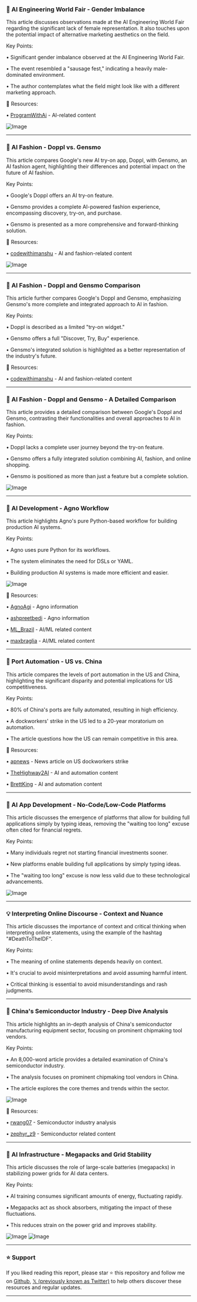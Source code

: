 ### 🤖 AI Engineering World Fair - Gender Imbalance

This article discusses observations made at the AI Engineering World Fair regarding the significant lack of female representation.  It also touches upon the potential impact of alternative marketing aesthetics on the field.

Key Points:

• Significant gender imbalance observed at the AI Engineering World Fair.


• The event resembled a "sausage fest," indicating a heavily male-dominated environment.


•  The author contemplates what the field might look like with a different marketing approach.


🔗 Resources:

• [ProgramWithAi](https://x.com/ProgramWithAi) - AI-related content


![Image](https://pbs.twimg.com/media/GunP70IXsAEO1TQ?format=jpg&name=small)


---

### 🚀 AI Fashion - Doppl vs. Gensmo

This article compares Google's new AI try-on app, Doppl, with Gensmo, an AI fashion agent, highlighting their differences and potential impact on the future of AI fashion.

Key Points:

• Google's Doppl offers an AI try-on feature.


• Gensmo provides a complete AI-powered fashion experience, encompassing discovery, try-on, and purchase.


• Gensmo is presented as a more comprehensive and forward-thinking solution.



🔗 Resources:

• [codewithimanshu](https://x.com/codewithimanshu) -  AI and fashion-related content


![Image](https://pbs.twimg.com/media/GunPuHqbQAAMRNP?format=jpg&name=small)


---

### 🤖 AI Fashion - Doppl and Gensmo Comparison

This article further compares Google's Doppl and Gensmo, emphasizing Gensmo's more complete and integrated approach to AI in fashion.

Key Points:

• Doppl is described as a limited "try-on widget."


• Gensmo offers a full "Discover, Try, Buy" experience.


• Gensmo's integrated solution is highlighted as a better representation of the industry's future.


🔗 Resources:

• [codewithimanshu](https://x.com/codewithimanshu) - AI and fashion-related content


---

### 🚀 AI Fashion - Doppl and Gensmo - A Detailed Comparison

This article provides a detailed comparison between Google's Doppl and Gensmo, contrasting their functionalities and overall approaches to AI in fashion.

Key Points:

• Doppl lacks a complete user journey beyond the try-on feature.


• Gensmo offers a fully integrated solution combining AI, fashion, and online shopping.


•  Gensmo is positioned as more than just a feature but a complete solution.


![Image](https://pbs.twimg.com/media/GunP56YagAALQYg?format=jpg&name=small)

---

### 🤖 AI Development - Agno Workflow

This article highlights Agno's pure Python-based workflow for building production AI systems.

Key Points:

• Agno uses pure Python for its workflows.


•  The system eliminates the need for DSLs or YAML.


•  Building production AI systems is made more efficient and easier.


![Image](https://pbs.twimg.com/media/GunIkhMWgAAaJ9t?format=jpg&name=small)

🔗 Resources:

• [AgnoAgi](https://x.com/AgnoAgi) - Agno information


• [ashpreetbedi](https://x.com/ashpreetbedi) - Agno information


• [ML_Brazil](https://x.com/ML_Brazil) - AI/ML related content


• [maxbraglia](https://x.com/maxbraglia) - AI/ML related content


---

### 🤖 Port Automation - US vs. China

This article compares the levels of port automation in the US and China, highlighting the significant disparity and potential implications for US competitiveness.

Key Points:

• 80% of China's ports are fully automated, resulting in high efficiency.


• A dockworkers' strike in the US led to a 20-year moratorium on automation.


•  The article questions how the US can remain competitive in this area.


🔗 Resources:

• [apnews](https://apnews.com/article/us-dockworkers-union-labor-agreement-c3a2abcc2de362b2b104b54100ad8d15#:~:text=Dockworkers%20return%20to%20work%20at,hour%20to%20%2463%20an%20hour…. ) - News article on US dockworkers strike


• [TheHighway2AI](https://x.com/TheHighway2AI) - AI and automation content


• [BrettKing](https://x.com/BrettKing) - AI and automation content



---

### 🚀 AI App Development - No-Code/Low-Code Platforms

This article discusses the emergence of platforms that allow for building full applications simply by typing ideas, removing the "waiting too long" excuse often cited for financial regrets.

Key Points:

•  Many individuals regret not starting financial investments sooner.


•  New platforms enable building full applications by simply typing ideas.


•  The "waiting too long" excuse is now less valid due to these technological advancements.


![Image](https://pbs.twimg.com/media/Gulyf-VaAAA2UHX?format=jpg&name=small)


---

### 💡 Interpreting Online Discourse - Context and Nuance

This article discusses the importance of context and critical thinking when interpreting online statements, using the example of the hashtag "#DeathToTheIDF".

Key Points:

•  The meaning of online statements depends heavily on context.


•  It's crucial to avoid misinterpretations and avoid assuming harmful intent.


•  Critical thinking is essential to avoid misunderstandings and rash judgments.



---

### 🤖 China's Semiconductor Industry - Deep Dive Analysis

This article highlights an in-depth analysis of China's semiconductor manufacturing equipment sector, focusing on prominent chipmaking tool vendors.

Key Points:

•  An 8,000-word article provides a detailed examination of China's semiconductor industry.


•  The analysis focuses on prominent chipmaking tool vendors in China.


• The article explores the core themes and trends within the sector.


![Image](https://pbs.twimg.com/media/GukYeFjXQAACvqJ?format=png&name=small)

🔗 Resources:

• [rwang07](https://x.com/rwang07) -  Semiconductor industry analysis


• [zephyr_z9](https://x.com/zephyr_z9/status/1939108142371217842/photo/1) - Semiconductor related content



---

### 🤖 AI Infrastructure - Megapacks and Grid Stability

This article discusses the role of large-scale batteries (megapacks) in stabilizing power grids for AI data centers.

Key Points:

•  AI training consumes significant amounts of energy, fluctuating rapidly.


•  Megapacks act as shock absorbers, mitigating the impact of these fluctuations.


•  This reduces strain on the power grid and improves stability.



![Image](https://pbs.twimg.com/media/Guk2_3pXwAAXZsT?format=png&name=small)
![Image](https://pbs.twimg.com/media/Guk3DTFXIAA4vAN?format=jpg&name=small)


---

### ⭐️ Support

If you liked reading this report, please star ⭐️ this repository and follow me on [Github](https://github.com/Drix10), [𝕏 (previously known as Twitter)](https://x.com/DRIX_10_) to help others discover these resources and regular updates.

---
